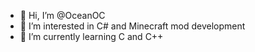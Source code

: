 - 👋 Hi, I’m @OceanOC
- 👀 I’m interested in C# and Minecraft mod development
- 🌱 I’m currently learning C and C++

<!---
OceanOC/OceanOC is a ✨ special ✨ repository because its `README.md` (this file) appears on your GitHub profile.
You can click the Preview link to take a look at your changes.
--->
